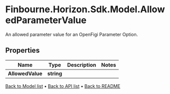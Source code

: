 # Finbourne.Horizon.Sdk.Model.AllowedParameterValue
An allowed parameter value for an OpenFigi Parameter Option.

## Properties

Name | Type | Description | Notes
------------ | ------------- | ------------- | -------------
**AllowedValue** | **string** |  | 

[Back to Model list](../README.md#documentation-for-models) &#8226; [Back to API list](../README.md#documentation-for-api-endpoints) &#8226; [Back to README](../README.md)

